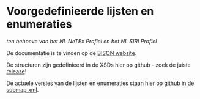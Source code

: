 # Voorgedefinieerde lijsten en enumeraties

*ten behoeve van het NL NeTEx Profiel en het NL SIRI Profiel*

De documentatie is te vinden op de [BISON website](http://bison.dova.nu/standaarden/predefined).

De structuren zijn gedefinieerd in de XSDs hier op github - zoek de juiste [release](http://github.com/BISONNL/predefined/releases)!

De actuele versies van de lijsten en enumeraties staan hier op github in de [submap xml](http://github.com/BISONNL/predefined/xml).
